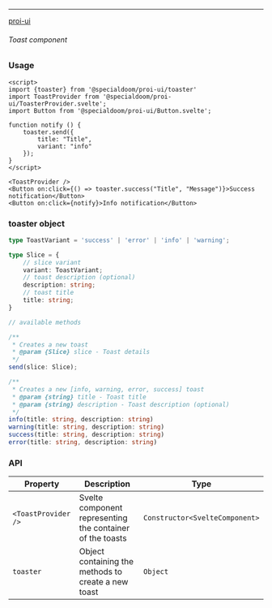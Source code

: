 ---

[proi-ui](https://github.com/specialdoom/proi-ui)

###### Toast component

### Usage

```sveltehtml
<script>
import {toaster} from '@specialdoom/proi-ui/toaster'
import ToastProvider from '@specialdoom/proi-ui/ToasterProvider.svelte';
import Button from '@specialdoom/proi-ui/Button.svelte';

function notify () {
    toaster.send({
        title: "Title",
        variant: "info"
    });
}
</script>

<ToastProvider />
<Button on:click={() => toaster.success("Title", "Message")}>Success notification</Button>
<Button on:click={notify}>Info notification</Button>

```

### toaster object

```typescript
type ToastVariant = 'success' | 'error' | 'info' | 'warning';

type Slice = {
    // slice variant
    variant: ToastVariant;
    // toast description (optional)
    description: string;
    // toast title
    title: string;
}

// available methods

/**
 * Creates a new toast
 * @param {Slice} slice - Toast details
 */
send(slice: Slice);

/**
 * Creates a new [info, warning, error, success] toast
 * @param {string} title - Toast title
 * @param {string} description - Toast description (optional)
 */
info(title: string, description: string)
warning(title: string, description: string)
success(title: string, description: string)
error(title: string, description: string)
```

### API

| Property            | Description                                               | Type                           |
| ------------------- | --------------------------------------------------------- | ------------------------------ |
| `<ToastProvider />` | Svelte component representing the container of the toasts | `Constructor<SvelteComponent>` |
| `toaster`           | Object containing the methods to create a new toast       | `Object`                       |
